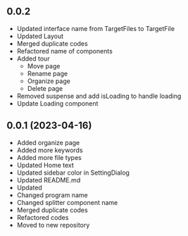 ## 0.0.2
- Updated interface name from TargetFiles to TargetFile
- Updated Layout
- Merged duplicate codes
- Refactored name of components
- Added tour
  - Move page
  - Rename page
  - Organize page
  - Delete page
- Removed suspense and add isLoading to handle loading
- Update Loading component

## 0.0.1 (2023-04-16)
- Added organize page
- Added more keywords
- Added more file types
- Updated Home text
- Updated sidebar color in SettingDialog
- Updated README.md
- Updated 
- Changed program name
- Changed splitter component name
- Merged duplicate codes 
- Refactored codes
- Moved to new repository
